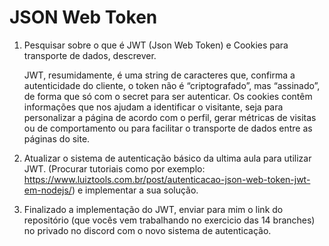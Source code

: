 # JSON Web Token

1. Pesquisar sobre o que é JWT (Json Web Token) e Cookies para transporte de dados, descrever.

    JWT, resumidamente, é uma string de caracteres que, confirma a autenticidade do cliente, o token não é “criptografado”, mas “assinado”, de forma que só com o secret para ser autenticar. Os cookies contêm informações que nos ajudam a identificar o visitante, seja para personalizar a página de acordo com o perfil, gerar métricas de visitas ou de comportamento ou para facilitar o transporte de dados entre as páginas do site.


2. Atualizar o sistema de autenticação básico da ultima aula para utilizar JWT. (Procurar tutoriais como por exemplo: https://www.luiztools.com.br/post/autenticacao-json-web-token-jwt-em-nodejs/) e implementar a sua solução.




3. Finalizado a implementação do JWT, enviar para mim o link do repositório (que vocês vem trabalhando no exercicio das 14 branches) no privado no discord com o novo sistema de autenticação.